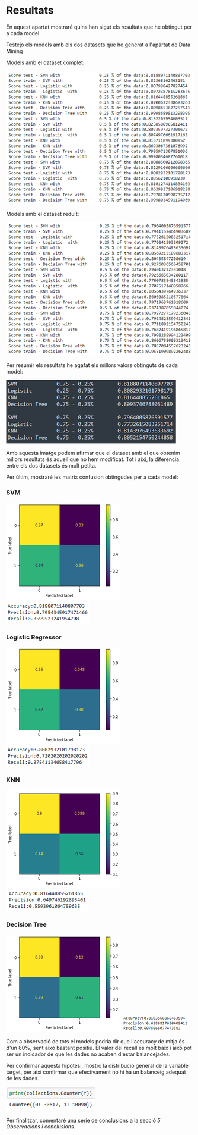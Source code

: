 # Resultats
En aquest apartat mostraré quins han sigut els resultats que he obtingut per a cada model.

Testejo els models amb els dos datasets que he generat a l'apartat de Data Mining

Models amb el dataset complet:

![Image text](https://github.com/SergioBolca/Kaggle-APC-1496496/blob/74df5c24e4cfd37611ef017e4484c7f8c3f1ef2e/images/Scores%20models%201.PNG)

Models amb el dataset reduït:

![Image text](https://github.com/SergioBolca/Kaggle-APC-1496496/blob/74df5c24e4cfd37611ef017e4484c7f8c3f1ef2e/images/Scores%20models%202.PNG)

Per resumir els resultats he agafat els millors valors obtinguts de cada model:

![Image text](https://github.com/SergioBolca/Kaggle-APC-1496496/blob/faa7aa5a988b7c315ae87f0abbd935695df1f0ed/images/Compare%20Models.PNG)

Amb aquesta imatge podem afirmar que el dataset amb el que obtenim millors resultats és aquell
que no hem modificat. Tot i així, la diferencia entre els dos datasets és molt petita.

Per últim, mostraré les matrix confusion obtingudes per a cada model:

### SVM
![Image text](https://github.com/SergioBolca/Kaggle-APC-1496496/blob/faa7aa5a988b7c315ae87f0abbd935695df1f0ed/images/Confusion%20Matrix%20SVM.png)
![Image text](https://github.com/SergioBolca/Kaggle-APC-1496496/blob/faa7aa5a988b7c315ae87f0abbd935695df1f0ed/images/Stats%20SVM.PNG)


### Logistic Regressor
![Image text](https://github.com/SergioBolca/Kaggle-APC-1496496/blob/faa7aa5a988b7c315ae87f0abbd935695df1f0ed/images/Confusion%20Matrix%20Logistic.png)
![Image text](https://github.com/SergioBolca/Kaggle-APC-1496496/blob/faa7aa5a988b7c315ae87f0abbd935695df1f0ed/images/Stats%20Logistic.PNG)


### KNN
![Image text](https://github.com/SergioBolca/Kaggle-APC-1496496/blob/faa7aa5a988b7c315ae87f0abbd935695df1f0ed/images/Confusion%20Matrix%20KNN.png)
![Image text](https://github.com/SergioBolca/Kaggle-APC-1496496/blob/faa7aa5a988b7c315ae87f0abbd935695df1f0ed/images/Stats%20KNN.PNG)


### Decision Tree
![Image text](https://github.com/SergioBolca/Kaggle-APC-1496496/blob/faa7aa5a988b7c315ae87f0abbd935695df1f0ed/images/Confusion%20Matrix%20Decision%20Tree.png)
![Image text](https://github.com/SergioBolca/Kaggle-APC-1496496/blob/faa7aa5a988b7c315ae87f0abbd935695df1f0ed/images/Stats%20Decision%20Tree.PNG)


Com a observació de tots el models podria dir que l'accuracy de mitja és d'un 80%, sent això bastant positiu. El valor del recall
és molt baix i això pot ser un indicador de que les dades no acaben d'estar balancejades.

Per confirmar aquesta hipòtesi, mostro la distribució general de la variable target, per així confirmar que efectivament
no hi ha un balanceig adequat de les dades.

![Image text](https://github.com/SergioBolca/Kaggle-APC-1496496/blob/faa7aa5a988b7c315ae87f0abbd935695df1f0ed/images/Data%20Distribution.PNG)

Per finalitzar, comentaré una serie de conclusions a la secció *5 Observacions i conclusions*.
